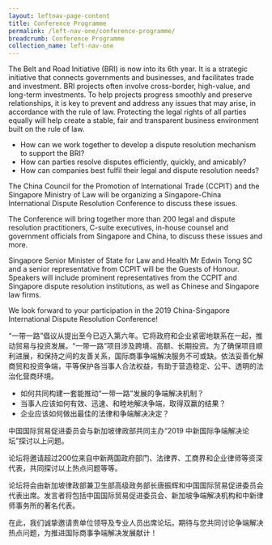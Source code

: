 ```yaml
---
layout: leftnav-page-content
title: Conference Programme
permalink: /left-nav-one/conference-programme/
breadcrumb: Conference Programme
collection_name: left-nav-one
---
```


The Belt and Road Initiative (BRI) is now into its 6th year. It is a strategic initiative that connects governments and businesses, and facilitates trade and investment. BRI projects often involve cross-border, high-value, and long-term investments. To help projects progress smoothly and preserve relationships, it is key to prevent and address any issues that may arise, in accordance with the rule of law. Protecting the legal rights of all parties equally will help create a stable, fair and transparent business environment built on the rule of law.

* How can we work together to develop a dispute resolution mechanism to support the BRI?
* How can parties resolve disputes efficiently, quickly, and amicably?
* How can companies best fulfil their legal and dispute resolution needs?

The China Council for the Promotion of International Trade (CCPIT) and the Singapore Ministry of Law will be organizing a Singapore-China International Dispute Resolution Conference to discuss these issues.

The Conference will bring together more than 200 legal and dispute resolution practitioners, C-suite executives, in-house counsel and government officials from Singapore and China, to discuss these issues and more.

Singapore Senior Minister of State for Law and Health Mr Edwin Tong SC and a senior representative from CCPIT will be the Guests of Honour. Speakers will include prominent representatives from the CCPIT and Singapore dispute resolution institutions, as well as Chinese and Singapore law firms.

We look forward to your participation in the 2019 China-Singapore International Dispute Resolution Conference!

“一带一路”倡议从提出至今已迈入第六年。它将政府和企业紧密地联系在一起，推动贸易与投资发展。“一带一路”项目涉及跨境、高额、长期投资。为了确保项目顺利进展，和保持之间的友善关系，国际商事争端解决服务不可或缺。依法妥善化解商贸和投资争端，平等保护各当事人合法权益，有助于营造稳定、公平、透明的法治化营商环境。

* 如何共同构建一套能推动“一带一路”发展的争端解决机制？
* 当事人应该如何有效、迅速、和睦地解决争端，取得双赢的结果？
* 企业应该如何做出最佳的法律和争端解决决定？

中国国际贸易促进委员会与新加坡律政部共同主办“2019 中新国际争端解决论坛”探讨以上问题。

论坛将邀请超过200位来自中新两国政府部门、法律界、工商界和企业律师等资深代表，共同探讨以上热点问题等等。

论坛将会由新加坡律政部兼卫生部高级政务部长唐振辉和中国国际贸易促进委员会代表出席。发言者将包括中国国际贸易促进委员会、新加坡争端解决机构和中新律师事务所的著名代表。

在此，我们诚挚邀请贵单位领导及专业人员出席论坛。期待与您共同讨论争端解决热点问题，为推进国际商事争端解决发展献计！
